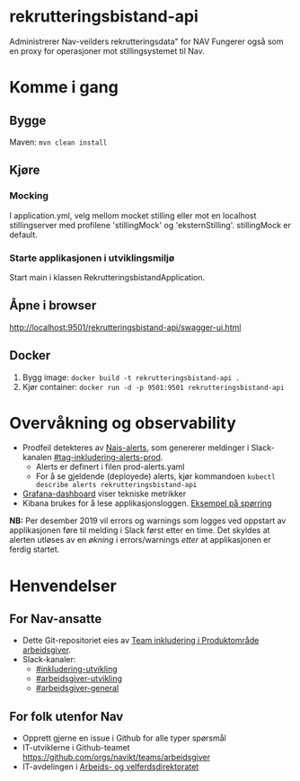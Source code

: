 # rekrutteringsbistand-api

Administrerer Nav-veilders rekrutteringsdata" for NAV
Fungerer også som en proxy for operasjoner mot stillingsystemet til Nav.


# Komme i gang
## Bygge
Maven: `mvn clean install`

## Kjøre
### Mocking
I application.yml, velg mellom mocket stilling eller mot en localhost stillingserver med profilene 'stillingMock' og 'eksternStilling'.
stillingMock er default.

### Starte applikasjonen i utviklingsmiljø
Start main i klassen RekrutteringsbistandApplication. 

## Åpne i browser
[http://localhost:9501/rekrutteringsbistand-api/swagger-ui.html](http://localhost:9501/rekrutteringsbistand-api/swagger-ui.html)

## Docker
1. Bygg image: `docker build -t rekrutteringsbistand-api .`
2. Kjør container: `docker run -d -p 9501:9501 rekrutteringsbistand-api`

# Overvåkning og observability
* Prodfeil detekteres av [Nais-alerts](https://doc.nais.io/observability/alerts), som genererer meldinger i Slack-kanalen [#tag-inkludering-alerts-prod](https://nav-it.slack.com/archives/CR00PGB1P).
  * Alerts er definert i filen prod-alerts.yaml
  * For å se gjeldende (deployede) alerts, kjør kommandoen `kubectl describe alerts rekrutteringsbistand-api`
* [Grafana-dashboard](https://grafana.adeo.no/d/odDKuXbWk/rekrutteringsbistand-api-prod-fss) viser tekniske metrikker
* Kibana brukes for å lese applikasjonsloggen. [Eksempel på spørring](https://logs.adeo.no/s/read-only/app/kibana#/discover?_g=(refreshInterval:(pause:!t,value:0),time:(from:now-4h,mode:quick,to:now))&_a=(columns:!(message,level,application,cluster,exception,namespace),index:'96e648c0-980a-11e9-830a-e17bbd64b4db',interval:auto,query:(language:lucene,query:'cluster:%20prod-fss%20AND%20application:%20rekrutteringsbistand-api%20AND%20(level:%20Warning%20OR%20level:%20Error)'),sort:!('@timestamp',desc)))

__NB:__ Per desember 2019 vil errors og warnings som logges ved oppstart av applikasjonen føre til melding i Slack først etter en time. Det skyldes at alerten utløses av en _økning_ i errors/warnings _etter_ at applikasjonen er ferdig startet.

# Henvendelser

## For Nav-ansatte
* Dette Git-repositoriet eies av [Team inkludering i Produktområde arbeidsgiver](https://navno.sharepoint.com/sites/intranett-prosjekter-og-utvikling/SitePages/Produktomr%C3%A5de-arbeidsgiver.aspx).
* Slack-kanaler:
  * [#inkludering-utvikling](https://nav-it.slack.com/archives/CQZU35J6A)
  * [#arbeidsgiver-utvikling](https://nav-it.slack.com/archives/CD4MES6BB)
  * [#arbeidsgiver-general](https://nav-it.slack.com/archives/CCM649PDH)

## For folk utenfor Nav
* Opprett gjerne en issue i Github for alle typer spørsmål
* IT-utviklerne i Github-teamet https://github.com/orgs/navikt/teams/arbeidsgiver
* IT-avdelingen i [Arbeids- og velferdsdirektoratet](https://www.nav.no/no/NAV+og+samfunn/Kontakt+NAV/Relatert+informasjon/arbeids-og-velferdsdirektoratet-kontorinformasjon)